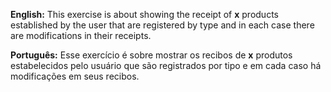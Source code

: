 **English:** This exercise is about showing the receipt of **x** products established by the user that are registered by type and in each case there are modifications in their receipts.
  
**Português:** Esse exercício é sobre mostrar os recibos de **x** produtos estabelecidos pelo usuário que são registrados por tipo e em cada caso há modificações em seus recibos.
